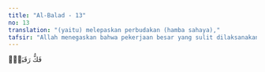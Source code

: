 ```yaml
---
title: "Al-Balad - 13"
no: 13
translation: "(yaitu) melepaskan perbudakan (hamba sahaya),"
tafsir: "Allah menegaskan bahwa pekerjaan besar yang sulit dilaksanakan itu adalah memerdekakan budak. Hal itu karena perbudakan pada waktu itu sudah sangat dalam merasuk ke dalam kehidupan masyarakat sehari-hari, baik di dunia Arab maupun di luarnya. Segala aktivitas manusia, seperti perdagangan, pertanian, kemiliteran, bahkan kehidupan sehari-hari, dan sebagainya, tidak akan bisa berjalan dengan baik pada waktu itu tanpa adanya budak yang mengerjakan pekerjaan-pekerjaan berat. Namun Allah meminta umat Islam agar menghapus perbudakan. Pelaksanaannya memang tidak sekaligus, tetapi berangsur-angsur. Seorang tuan seharusnya dapat memerdekakan budaknya, inilah yang dirasakan mereka sangat berat. Pemerdekaan budak juga dilakukan melalui cara-cara lain, misalnya dengan sanksi pelanggaran-pelanggaran yang hukumannya adalah memerdekakan budak. Juga dengan cara memberi kesempatan kepada budak itu untuk menebus dirinya."
---
```


فَكُّ رَقَبَةٍۙ
